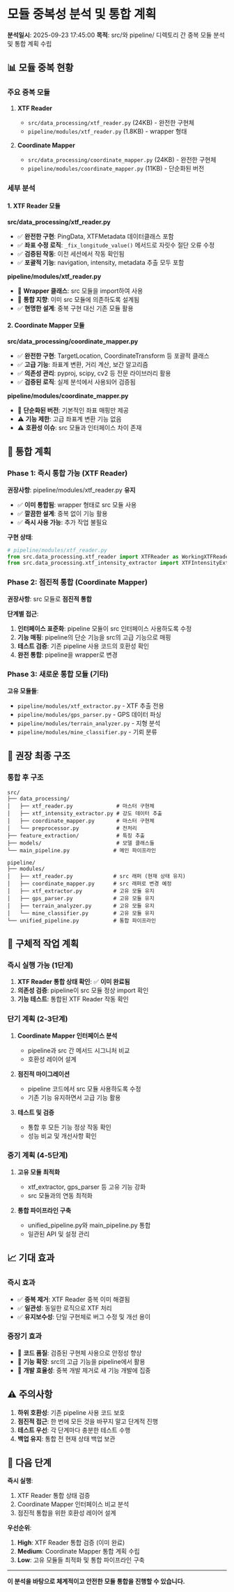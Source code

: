 # 모듈 중복성 분석 및 통합 계획

**분석일시**: 2025-09-23 17:45:00
**목적**: src/와 pipeline/ 디렉토리 간 중복 모듈 분석 및 통합 계획 수립

## 📊 **모듈 중복 현황**

### 주요 중복 모듈
1. **XTF Reader**
   - `src/data_processing/xtf_reader.py` (24KB) - 완전한 구현체
   - `pipeline/modules/xtf_reader.py` (1.8KB) - wrapper 형태

2. **Coordinate Mapper**
   - `src/data_processing/coordinate_mapper.py` (24KB) - 완전한 구현체
   - `pipeline/modules/coordinate_mapper.py` (11KB) - 단순화된 버전

### 세부 분석

#### 1. XTF Reader 모듈
**src/data_processing/xtf_reader.py**
- ✅ **완전한 구현**: PingData, XTFMetadata 데이터클래스 포함
- ✅ **좌표 수정 로직**: `_fix_longitude_value()` 메서드로 자릿수 절단 오류 수정
- ✅ **검증된 작동**: 이전 세션에서 작동 확인됨
- ✅ **포괄적 기능**: navigation, intensity, metadata 추출 모두 포함

**pipeline/modules/xtf_reader.py**
- 🔄 **Wrapper 클래스**: src 모듈을 import하여 사용
- 🎯 **통합 지향**: 이미 src 모듈에 의존하도록 설계됨
- ✅ **현명한 설계**: 중복 구현 대신 기존 모듈 활용

#### 2. Coordinate Mapper 모듈
**src/data_processing/coordinate_mapper.py**
- ✅ **완전한 구현**: TargetLocation, CoordinateTransform 등 포괄적 클래스
- ✅ **고급 기능**: 좌표계 변환, 거리 계산, 보간 알고리즘
- ✅ **의존성 관리**: pyproj, scipy, cv2 등 전문 라이브러리 활용
- ✅ **검증된 로직**: 실제 분석에서 사용되어 검증됨

**pipeline/modules/coordinate_mapper.py**
- 🔄 **단순화된 버전**: 기본적인 좌표 매핑만 제공
- ⚠️ **기능 제한**: 고급 좌표계 변환 기능 없음
- ⚠️ **호환성 이슈**: src 모듈과 인터페이스 차이 존재

## 🎯 **통합 계획**

### Phase 1: 즉시 통합 가능 (XTF Reader)
**권장사항**: pipeline/modules/xtf_reader.py **유지**
- ✅ **이미 통합됨**: wrapper 형태로 src 모듈 사용
- ✅ **깔끔한 설계**: 중복 없이 기능 활용
- ✅ **즉시 사용 가능**: 추가 작업 불필요

**구현 상태**:
```python
# pipeline/modules/xtf_reader.py
from src.data_processing.xtf_reader import XTFReader as WorkingXTFReader
from src.data_processing.xtf_intensity_extractor import XTFIntensityExtractor
```

### Phase 2: 점진적 통합 (Coordinate Mapper)
**권장사항**: src 모듈로 **점진적 통합**

**단계별 접근**:
1. **인터페이스 표준화**: pipeline 모듈이 src 인터페이스 사용하도록 수정
2. **기능 매핑**: pipeline의 단순 기능을 src의 고급 기능으로 매핑
3. **테스트 검증**: 기존 pipeline 사용 코드의 호환성 확인
4. **완전 통합**: pipeline을 wrapper로 변경

### Phase 3: 새로운 통합 모듈 (기타)
**고유 모듈들**:
- `pipeline/modules/xtf_extractor.py` - XTF 추출 전용
- `pipeline/modules/gps_parser.py` - GPS 데이터 파싱
- `pipeline/modules/terrain_analyzer.py` - 지형 분석
- `pipeline/modules/mine_classifier.py` - 기뢰 분류

## 📁 **권장 최종 구조**

### 통합 후 구조
```
src/
├── data_processing/
│   ├── xtf_reader.py              # 마스터 구현체
│   ├── xtf_intensity_extractor.py # 강도 데이터 추출
│   ├── coordinate_mapper.py       # 마스터 구현체
│   └── preprocessor.py            # 전처리
├── feature_extraction/            # 특징 추출
├── models/                        # 모델 클래스들
└── main_pipeline.py              # 메인 파이프라인

pipeline/
├── modules/
│   ├── xtf_reader.py             # src 래퍼 (현재 상태 유지)
│   ├── coordinate_mapper.py      # src 래퍼로 변경 예정
│   ├── xtf_extractor.py          # 고유 모듈 유지
│   ├── gps_parser.py             # 고유 모듈 유지
│   ├── terrain_analyzer.py       # 고유 모듈 유지
│   └── mine_classifier.py        # 고유 모듈 유지
└── unified_pipeline.py           # 통합 파이프라인
```

## 🔧 **구체적 작업 계획**

### 즉시 실행 가능 (1단계)
1. **XTF Reader 통합 상태 확인**: ✅ **이미 완료됨**
2. **의존성 검증**: pipeline이 src 모듈 정상 import 확인
3. **기능 테스트**: 통합된 XTF Reader 작동 확인

### 단기 계획 (2-3단계)
1. **Coordinate Mapper 인터페이스 분석**
   - pipeline과 src 간 메서드 시그니처 비교
   - 호환성 레이어 설계

2. **점진적 마이그레이션**
   - pipeline 코드에서 src 모듈 사용하도록 수정
   - 기존 기능 유지하면서 고급 기능 활용

3. **테스트 및 검증**
   - 통합 후 모든 기능 정상 작동 확인
   - 성능 비교 및 개선사항 확인

### 중기 계획 (4-5단계)
1. **고유 모듈 최적화**
   - xtf_extractor, gps_parser 등 고유 기능 강화
   - src 모듈과의 연동 최적화

2. **통합 파이프라인 구축**
   - unified_pipeline.py와 main_pipeline.py 통합
   - 일관된 API 및 설정 관리

## 📈 **기대 효과**

### 즉시 효과
- ✅ **중복 제거**: XTF Reader 중복 이미 해결됨
- ✅ **일관성**: 동일한 로직으로 XTF 처리
- ✅ **유지보수성**: 단일 구현체로 버그 수정 및 개선 용이

### 중장기 효과
- 🎯 **코드 품질**: 검증된 구현체 사용으로 안정성 향상
- 🎯 **기능 확장**: src의 고급 기능을 pipeline에서 활용
- 🎯 **개발 효율성**: 중복 개발 제거로 새 기능 개발에 집중

## ⚠️ **주의사항**

1. **하위 호환성**: 기존 pipeline 사용 코드 보호
2. **점진적 접근**: 한 번에 모든 것을 바꾸지 말고 단계적 진행
3. **테스트 우선**: 각 단계마다 충분한 테스트 수행
4. **백업 유지**: 통합 전 현재 상태 백업 보관

## 🎯 **다음 단계**

**즉시 실행**:
1. XTF Reader 통합 상태 검증
2. Coordinate Mapper 인터페이스 비교 분석
3. 점진적 통합을 위한 호환성 레이어 설계

**우선순위**:
1. **High**: XTF Reader 통합 검증 (이미 완료)
2. **Medium**: Coordinate Mapper 통합 계획 수립
3. **Low**: 고유 모듈들 최적화 및 통합 파이프라인 구축

---

**이 분석을 바탕으로 체계적이고 안전한 모듈 통합을 진행할 수 있습니다.**